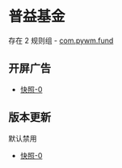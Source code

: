 # 普益基金

存在 2 规则组 - [com.pywm.fund](/src/apps/com.pywm.fund.ts)

## 开屏广告

- [快照-0](https://i.gkd.li/import/13327274)

## 版本更新

默认禁用

- [快照-0](https://i.gkd.li/import/13327271)

